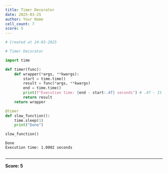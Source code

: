 ```yaml
---
title: Timer Decorator
date: 2025-03-25
author: Your Name
cell_count: 7
score: 5
---
```


```python
# Created at 24-03-2025
```


```python
# Timer Decorator
```


```python
import time
```


```python
def timer(func):
    def wrapper(*args, **kwargs):
        start = time.time()
        result = func(*args, **kwargs)
        end = time.time()
        print(f"Execution time: {end - start:.4f} seconds") # .4f - It prints with four decimal places.
        return result
    return wrapper
```


```python
@timer
def slow_function():
    time.sleep(1)
    print("Done")
```


```python
slow_function()
```

    Done
    Execution time: 1.0002 seconds



```python

```


---
**Score: 5**
